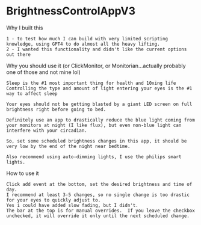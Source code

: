# BrightnessControlAppV3

Why I built this

    1 - to test how much I can build with very limited scripting knowledge, using GPT4 to do almost all the heavy lifting.
    2 - I wanted this functionality and didn't like the current options out there

Why you should use it (or ClickMonitor, or Monitorian...actually probably one of those and not mine lol)

    Sleep is the #1 most important thing for health and 10xing life
    Controlling the type and amount of light entering your eyes is the #1 way to affect sleep

    Your eyes should not be getting blasted by a giant LED screen on full brightness right before going to bed.  

    Definitely use an app to drastically reduce the blue light coming from your monitors at night (I like flux), but even non-blue light can interfere with your circadian.

    So, set some scheduled brightness changes in this app, it should be very low by the end of the night near bedtime.

    Also recommend using auto-dimming lights, I use the philips smart lights.
  
How to use it

    Click add event at the bottom, set the desired brightness and time of day.  
    I recommend at least 3-5 changes, so no single change is too drastic for your eyes to quickly adjust to.  
    Yes i could have added slow fading, but I didn't.
    The bar at the top is for manual overrides.  If you leave the checkbox unchecked, it will override it only until the next scheduled change.
